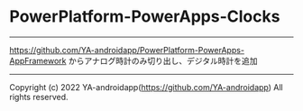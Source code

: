 # PowerPlatform-PowerApps-Clocks

---

https://github.com/YA-androidapp/PowerPlatform-PowerApps-AppFramework からアナログ時計のみ切り出し、デジタル時計を追加

---

Copyright (c) 2022 YA-androidapp(https://github.com/YA-androidapp) All rights reserved.
